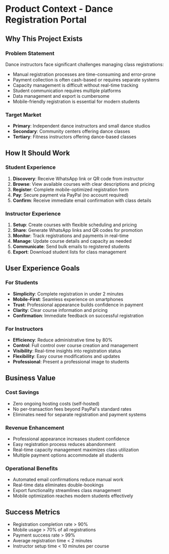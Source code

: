 # Product Context - Dance Registration Portal

## Why This Project Exists

### Problem Statement
Dance instructors face significant challenges managing class registrations:
- Manual registration processes are time-consuming and error-prone
- Payment collection is often cash-based or requires separate systems
- Capacity management is difficult without real-time tracking
- Student communication requires multiple platforms
- Data management and export is cumbersome
- Mobile-friendly registration is essential for modern students

### Target Market
- **Primary**: Independent dance instructors and small dance studios
- **Secondary**: Community centers offering dance classes
- **Tertiary**: Fitness instructors offering dance-based classes

## How It Should Work

### Student Experience
1. **Discovery**: Receive WhatsApp link or QR code from instructor
2. **Browse**: View available courses with clear descriptions and pricing
3. **Register**: Complete mobile-optimized registration form
4. **Pay**: Secure payment via PayPal (no account required)
5. **Confirm**: Receive immediate email confirmation with class details

### Instructor Experience
1. **Setup**: Create courses with flexible scheduling and pricing
2. **Share**: Generate WhatsApp links and QR codes for promotion
3. **Monitor**: Track registrations and payments in real-time
4. **Manage**: Update course details and capacity as needed
5. **Communicate**: Send bulk emails to registered students
6. **Export**: Download student lists for class management

## User Experience Goals

### For Students
- **Simplicity**: Complete registration in under 2 minutes
- **Mobile-First**: Seamless experience on smartphones
- **Trust**: Professional appearance builds confidence in payment
- **Clarity**: Clear course information and pricing
- **Confirmation**: Immediate feedback on successful registration

### For Instructors
- **Efficiency**: Reduce administrative time by 80%
- **Control**: Full control over course creation and management
- **Visibility**: Real-time insights into registration status
- **Flexibility**: Easy course modifications and updates
- **Professional**: Present a professional image to students

## Business Value

### Cost Savings
- Zero ongoing hosting costs (self-hosted)
- No per-transaction fees beyond PayPal's standard rates
- Eliminates need for separate registration and payment systems

### Revenue Enhancement
- Professional appearance increases student confidence
- Easy registration process reduces abandonment
- Real-time capacity management maximizes class utilization
- Multiple payment options accommodate all students

### Operational Benefits
- Automated email confirmations reduce manual work
- Real-time data eliminates double-bookings
- Export functionality streamlines class management
- Mobile optimization reaches modern students effectively

## Success Metrics
- Registration completion rate > 90%
- Mobile usage > 70% of all registrations
- Payment success rate > 99%
- Average registration time < 2 minutes
- Instructor setup time < 10 minutes per course
